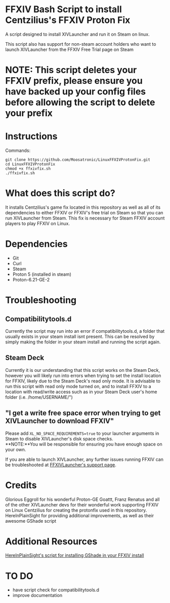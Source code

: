 # FFXIV Bash Script to install Centzilius's FFXIV Proton Fix
A script designed to install XIVLauncher and run it on Steam on linux. 

This script also has support for non-steam account holders who want to launch XIVLauncher from the FFXIV Free Trial page on Steam

# NOTE: This script deletes your FFXIV prefix, please ensure you have backed up your config files before allowing the script to delete your prefix

# Instructions


Commands:
```
git clone https://github.com/Moosatronic/LinuxFFXIVProtonFix.git
cd LinuxFFXIVProtonFix
chmod +x ffxivfix.sh
./ffxivfix.sh
```


# What does this script do?

It installs Centzilius's game fix located in this repository as well as all of its dependencies to either FFXIV or FFXIV's free trial on Steam so that you can run XIVLauncher from Steam. This fix is necessary for Steam FFXIV account players to play FFXIV on Linux.

# Dependencies

- Git
- Curl
- Steam
- Proton 5 (installed in steam)
- Proton-6.21-GE-2


# Troubleshooting

## Compatibilitytools.d
Currently the script may run into an error if compatibilitytools.d, a folder that usually exists in your steam install isnt present. This can be resolved by simply making the folder in your steam install and running the script again.

## Steam Deck
Currently it is our understanding that this script works on the Steam Deck, however you will likely run into errors when trying to set the install location for FFXIV, likely due to the Steam Deck's read only mode. It is advisable to run this script with read only mode turned on, and to install FFXIV to a location with read/write access such as in your Steam Deck user's home folder (i.e. /home/USERNAME/")


## "I get a write free space error when trying to get XIVLauncher to download FFXIV"

Please add `XL_NO_SPACE_REQUIREMENTS=true` to your launcher arguments in Steam to disable XIVLauncher's disk space checks. <br>**NOTE:**You will be responsible for ensuring you have enough space on your own. 



If you are able to launch XIVLauncher, any further issues running FFXIV can be troubleshooted at [FFXIVLauncher's support page](https://goatcorp.github.io/faq/xl_troubleshooting.html). 



# Credits

Glorious Eggroll for his wonderful Proton-GE
Goattt, Franz Renatus and all of the other XIVLauncher devs for their wonderful work supporting FFXIV on Linux 
Centzilius for creating the protonfix used in this repository.
HereInPlainSight for providing additional improvements, as well as their awesome GShade script

# Additional Resources
[HereInPlainSight's script for installing GShade in your FFXIV install](https://github.com/HereInPlainSight/gshade_installer)


# TO DO

- have script check for compatibilitytools.d
- improve documentation
